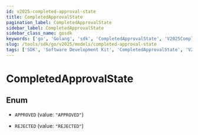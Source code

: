 ```yaml
---
id: v2025-completed-approval-state
title: CompletedApprovalState
pagination_label: CompletedApprovalState
sidebar_label: CompletedApprovalState
sidebar_class_name: gosdk
keywords: ['go', 'Golang', 'sdk', 'CompletedApprovalState', 'V2025CompletedApprovalState'] 
slug: /tools/sdk/go/v2025/models/completed-approval-state
tags: ['SDK', 'Software Development Kit', 'CompletedApprovalState', 'V2025CompletedApprovalState']
---
```


# CompletedApprovalState

## Enum


* `APPROVED` (value: `"APPROVED"`)

* `REJECTED` (value: `"REJECTED"`)


